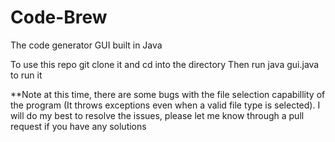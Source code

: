 # Code-Brew
The code generator GUI built in Java

To use this repo git clone it and cd into the directory
Then run java gui.java to run it

**Note at this time, there are some bugs with the file selection capabillity of the program (It throws exceptions even when a valid file type is selected). I will do my best to resolve the issues, please let me know through a pull request if you have any solutions
